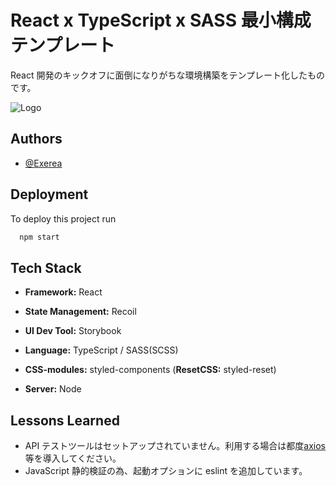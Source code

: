 # React x TypeScript x SASS 最小構成テンプレート

React 開発のキックオフに面倒になりがちな環境構築をテンプレート化したものです。

![Logo](https://github.com/Exerea/React_TypeScript_Recoil_MIN_Conf/issues/1#issue-1510209724)

## Authors

-   [@Exerea](https://github.com/Exerea)

## Deployment

To deploy this project run

```bash
  npm start
```

## Tech Stack

-   **Framework:** React

-   **State Management:** Recoil

-   **UI Dev Tool:** Storybook

-   **Language:** TypeScript / SASS(SCSS)

-   **CSS-modules:** styled-components (**ResetCSS:** styled-reset)

-   **Server:** Node

## Lessons Learned

-   API テストツールはセットアップされていません。利用する場合は都度[axios](https://github.com/axios/axios)等を導入してください。
-   JavaScript 静的検証の為、起動オプションに eslint を追加しています。
